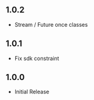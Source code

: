 ## 1.0.2

* Stream / Future once classes

## 1.0.1

* Fix sdk constraint

## 1.0.0

* Initial Release
